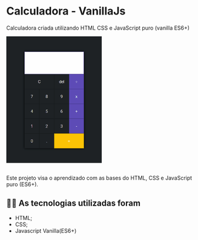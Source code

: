 # Calculadora - VanillaJs

Calculadora criada utilizando HTML CSS e JavaScript puro (vanilla ES6+)

<img align="center" alt="GIF" src="assets/project.gif" width="50%" />

<br />
<br />

Este projeto visa o aprendizado com as bases do HTML, CSS e JavaScript puro (ES6+).

## :man_technologist: As tecnologias utilizadas foram

* HTML;
* CSS;
* Javascript Vanilla(ES6+)
